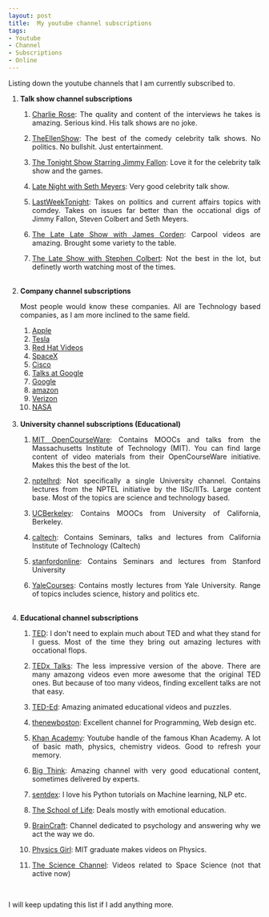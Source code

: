 ```yaml
---
layout: post
title:  My youtube channel subscriptions
tags:
- Youtube
- Channel
- Subscriptions
- Online
---
```


<p align="justify">Listing down the youtube channels that I am currently subscribed to.</p>

<ol>
<li><b>Talk show channel subscriptions</b></li>
<ol>
<li><p align="justify"><a href="https://www.youtube.com/charlierose" target="_blank">Charlie Rose</a>: The quality and content of the interviews he takes is amazing. Serious kind. His talk shows are no joke.</p></li>
<li><p align="justify"><a href="https://www.youtube.com/user/TheEllenShow/" target="_blank">TheEllenShow</a>: The best of the comedy celebrity talk shows. No politics. No bullshit. Just entertainment.</p></li>
<li><p align="justify"><a href="https://www.youtube.com/user/latenight/" target="_blank">The Tonight Show Starring Jimmy Fallon</a>: Love it for the celebrity talk show and the games.</p></li>
<li><p align="justify"><a href="https://www.youtube.com/user/LateNightSeth/" target="_blank">Late Night with Seth Meyers</a>: Very good celebrity talk show.</p></li>
<li><p align="justify"><a href="https://www.youtube.com/user/LastWeekTonight/" target="_blank">LastWeekTonight</a>: Takes on politics and current affairs topics with comdey. Takes on issues far better than the occational digs of Jimmy Fallon, Steven Colbert and Seth Meyers.</p></li>
<li><p align="justify"><a href="https://www.youtube.com/user/TheLateLateShow/" target="_blank">The Late Late Show with James Corden</a>: Carpool videos are amazing. Brought some variety to the table.</p></li>
<li><p align="justify"><a href="https://www.youtube.com/channel/UCMtFAi84ehTSYSE9XoHefig/" target="_blank">The Late Show with Stephen Colbert</a>: Not the best in the lot, but definetly worth watching most of the times.</li>
</ol>
<br>
<li><b>Company channel subscriptions</b></li>
<p align="justify">Most people would know these companies. All are Technology based companies, as I am more inclined to the same field.</p>
<ol>
<li><a href="https://www.youtube.com/user/Apple/" target="_blank">Apple</a></li>
<li><a href="https://www.youtube.com/user/TeslaMotors/" target="_blank">Tesla</a></li>
<li><a href="https://www.youtube.com/user/RedHatVideos/" target="_blank">Red Hat Videos</a></li>
<li><a href="https://www.youtube.com/user/spacexchannel/" target="_blank">SpaceX</a></li>
<li><a href="https://www.youtube.com/user/Cisco/" target="_blank">Cisco</a></li>
<li><a href="https://www.youtube.com/user/AtGoogleTalks/" target="_blank">Talks at Google</a></li>
<li><a href="https://www.youtube.com/user/Google/" target="_blank">Google</a></li>
<li><a href="https://www.youtube.com/user/amazon" target="_blank">amazon</a></li>
<li><a href="https://www.youtube.com/user/verizon" target="_blank">Verizon</a></li>
<li><a href="https://www.youtube.com/user/NASAtelevision" target="_blank">NASA</a></li>
</ol>
<br>
<li><b>University channel subscriptions (Educational)</b></li>
<ol>
<li><p align="justify"><a href="https://www.youtube.com/user/MIT/" target="_blank">MIT OpenCourseWare</a>: Contains MOOCs and talks from the Massachusetts Institute of Technology (MIT). You can find large content of video materials from their OpenCourseWare initiative. Makes this the best of the lot.</p></li>
<li><p align="justify"><a href="https://www.youtube.com/user/nptelhrd/" target="_blank">nptelhrd</a>: Not specifically a single University channel. Contains lectures from the NPTEL initiative by the IISc/IITs. Large content base. Most of the topics are science and technology based.</p></li>
<li><p align="justify"><a href="https://www.youtube.com/user/UCBerkeley/" target="_blank">UCBerkeley</a>: Contains MOOCs from University of California, Berkeley.</p></li>
<li><p align="justify"><a href="https://www.youtube.com/user/caltech/" target="_blank">caltech</a>: Contains Seminars, talks and lectures from California Institute of Technology (Caltech)</p></li>
<li><p align="justify"><a href="https://www.youtube.com/user/stanfordonline/" target="_blank">stanfordonline</a>: Contains Seminars and lectures from Stanford University</p></li>
<li><p align="justify"><a href="https://www.youtube.com/user/YaleCourses/" target="_blank">YaleCourses</a>: Contains mostly lectures from Yale University. Range of topics includes science, history and politics etc.</p></li>
</ol>
<br>
<li><b>Educational channel subscriptions</b></li>
<ol>
<li><p align="justify"><a href="https://www.youtube.com/user/TEDtalksDirector/" target="_blank">TED</a>: I don't need to explain much about TED and what they stand for I guess. Most of the time they bring out amazing lectures with occational flops.</p></li>
<li><p align="justify"><a href="https://www.youtube.com/user/TEDxTalks/" target="_blank">TEDx Talks</a>: The less impressive version of the above. There are many amazong videos even more awesome that the original TED ones. But because of too many videos, finding excellent talks are not that easy.</p></li>
<li><p align="justify"><a href="https://www.youtube.com/user/TEDEducation/" target="_blank">TED-Ed</a>: Amazing animated educational videos and puzzles.</p></li>
<li><p align="justify"><a href="https://www.youtube.com/user/thenewboston/" target="_blank">thenewboston</a>: Excellent channel for Programming, Web design etc.</p></li>
<li><p align="justify"><a href="https://www.youtube.com/user/khanacademy/" target="_blank">Khan Academy</a>: Youtube handle of the famous Khan Academy. A lot of basic math, physics, chemistry videos. Good to refresh your memory.</p></li>
<li><p align="justify"><a href="https://www.youtube.com/user/bigthink/" target="_blank">Big Think</a>: Amazing channel with very good educational content, sometimes delivered by experts.</p></li>
<li><p align="justify"><a href="https://www.youtube.com/user/sentdex/" target="_blank">sentdex</a>: I love his Python tutorials on Machine learning, NLP etc.</p></li>
<li><p align="justify"><a href="https://www.youtube.com/user/schooloflifechannel/" target="_blank">The School of Life</a>: Deals mostly with emotional education.</p></li>
<li><p align="justify"><a href="https://www.youtube.com/user/braincraftvideo/" target="_blank">BrainCraft</a>: Channel dedicated to psychology and answering why we act the way we do.</p></li>
<li><p align="justify"><a href="https://www.youtube.com/user/physicswoman/" target="_blank">Physics Girl</a>: MIT graduate makes videos on Physics.</p></li>
<li><p align="justify"><a href="https://www.youtube.com/user/Best0fScience/" target="_blank">The Science Channel</a>: Videos related to Space Science (not that active now)</p></li>
</ol>
<br>
</ol>
<p align="justify">I will keep updating this list if I add anything more.</p>
